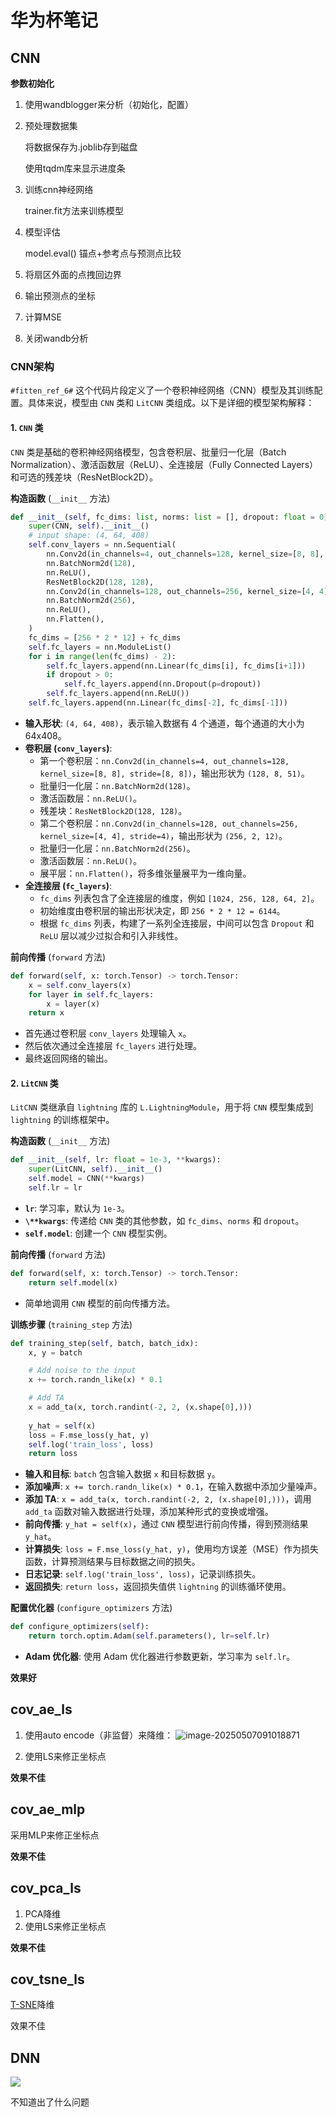 # 华为杯笔记

## CNN

**参数初始化**

1. 使用wandblogger来分析（初始化，配置）

2. 预处理数据集

   将数据保存为.joblib存到磁盘

   使用tqdm库来显示进度条

3. 训练cnn神经网络

   trainer.fit方法来训练模型

4. 模型评估

   model.eval()
   锚点+参考点与预测点比较

5. 将扇区外面的点拽回边界
6. 输出预测点的坐标
7. 计算MSE
8. 关闭wandb分析

### CNN架构

`#fitten_ref_6#` 这个代码片段定义了一个卷积神经网络（CNN）模型及其训练配置。具体来说，模型由 `CNN` 类和 `LitCNN` 类组成。以下是详细的模型架构解释：

#### 1. `CNN` 类

`CNN` 类是基础的卷积神经网络模型，包含卷积层、批量归一化层（Batch Normalization）、激活函数层（ReLU）、全连接层（Fully Connected Layers）和可选的残差块（ResNetBlock2D）。

**构造函数** (`__init__` 方法)

```python
def __init__(self, fc_dims: list, norms: list = [], dropout: float = 0):
    super(CNN, self).__init__()
    # input shape: (4, 64, 408)
    self.conv_layers = nn.Sequential(
        nn.Conv2d(in_channels=4, out_channels=128, kernel_size=[8, 8], stride=[8, 8]), # output shape: (128, 8, 51)
        nn.BatchNorm2d(128),
        nn.ReLU(),
        ResNetBlock2D(128, 128),
        nn.Conv2d(in_channels=128, out_channels=256, kernel_size=[4, 4], stride=4), # output shape: (256, 2, 12)
        nn.BatchNorm2d(256),
        nn.ReLU(),
        nn.Flatten(),
    )
    fc_dims = [256 * 2 * 12] + fc_dims
    self.fc_layers = nn.ModuleList()
    for i in range(len(fc_dims) - 2):
        self.fc_layers.append(nn.Linear(fc_dims[i], fc_dims[i+1]))
        if dropout > 0:
            self.fc_layers.append(nn.Dropout(p=dropout))
        self.fc_layers.append(nn.ReLU())
    self.fc_layers.append(nn.Linear(fc_dims[-2], fc_dims[-1]))
```

- **输入形状**: `(4, 64, 408)`，表示输入数据有 4 个通道，每个通道的大小为 64x408。
- **卷积层 (`conv_layers`)**:
  - 第一个卷积层：`nn.Conv2d(in_channels=4, out_channels=128, kernel_size=[8, 8], stride=[8, 8])`，输出形状为 `(128, 8, 51)`。
  - 批量归一化层：`nn.BatchNorm2d(128)`。
  - 激活函数层：`nn.ReLU()`。
  - 残差块：`ResNetBlock2D(128, 128)`。
  - 第二个卷积层：`nn.Conv2d(in_channels=128, out_channels=256, kernel_size=[4, 4], stride=4)`，输出形状为 `(256, 2, 12)`。
  - 批量归一化层：`nn.BatchNorm2d(256)`。
  - 激活函数层：`nn.ReLU()`。
  - 展平层：`nn.Flatten()`，将多维张量展平为一维向量。
- **全连接层 (`fc_layers`)**:
  - `fc_dims` 列表包含了全连接层的维度，例如 `[1024, 256, 128, 64, 2]`。
  - 初始维度由卷积层的输出形状决定，即 `256 * 2 * 12 = 6144`。
  - 根据 `fc_dims` 列表，构建了一系列全连接层，中间可以包含 `Dropout` 和 `ReLU` 层以减少过拟合和引入非线性。

**前向传播** (`forward` 方法)

```python
def forward(self, x: torch.Tensor) -> torch.Tensor:
    x = self.conv_layers(x)
    for layer in self.fc_layers:
        x = layer(x)
    return x
```

- 首先通过卷积层 `conv_layers` 处理输入 `x`。
- 然后依次通过全连接层 `fc_layers` 进行处理。
- 最终返回网络的输出。

#### 2. `LitCNN` 类

`LitCNN` 类继承自 `lightning` 库的 `L.LightningModule`，用于将 `CNN` 模型集成到 `lightning` 的训练框架中。

**构造函数** (`__init__` 方法)

```python
def __init__(self, lr: float = 1e-3, **kwargs):
    super(LitCNN, self).__init__()
    self.model = CNN(**kwargs)
    self.lr = lr
```

- **`lr`**: 学习率，默认为 `1e-3`。
- **`\**kwargs`**: 传递给 `CNN` 类的其他参数，如 `fc_dims`、`norms` 和 `dropout`。
- **`self.model`**: 创建一个 `CNN` 模型实例。

**前向传播** (`forward` 方法)

```python
def forward(self, x: torch.Tensor) -> torch.Tensor:
    return self.model(x)
```

- 简单地调用 `CNN` 模型的前向传播方法。

**训练步骤** (`training_step` 方法)

```python
def training_step(self, batch, batch_idx):
    x, y = batch

    # Add noise to the input
    x += torch.randn_like(x) * 0.1

    # Add TA
    x = add_ta(x, torch.randint(-2, 2, (x.shape[0],)))
    
    y_hat = self(x)
    loss = F.mse_loss(y_hat, y)
    self.log('train_loss', loss)
    return loss
```

- **输入和目标**: `batch` 包含输入数据 `x` 和目标数据 `y`。
- **添加噪声**: `x += torch.randn_like(x) * 0.1`，在输入数据中添加少量噪声。
- **添加 TA**: `x = add_ta(x, torch.randint(-2, 2, (x.shape[0],)))`，调用 `add_ta` 函数对输入数据进行处理，添加某种形式的变换或增强。
- **前向传播**: `y_hat = self(x)`，通过 `CNN` 模型进行前向传播，得到预测结果 `y_hat`。
- **计算损失**: `loss = F.mse_loss(y_hat, y)`，使用均方误差（MSE）作为损失函数，计算预测结果与目标数据之间的损失。
- **日志记录**: `self.log('train_loss', loss)`，记录训练损失。
- **返回损失**: `return loss`，返回损失值供 `lightning` 的训练循环使用。

**配置优化器** (`configure_optimizers` 方法)

```python
def configure_optimizers(self):
    return torch.optim.Adam(self.parameters(), lr=self.lr)
```

- **Adam 优化器**: 使用 Adam 优化器进行参数更新，学习率为 `self.lr`。

**效果好**

## cov_ae_ls

1. 使用auto encode（非监督）来降维：
   ![image-20250507091018871](./images/image-20250507091018871.png)

2. 使用LS来修正坐标点

**效果不佳**

## cov_ae_mlp

采用MLP来修正坐标点

**效果不佳**

## cov_pca_ls

1. PCA降维
2. 使用LS来修正坐标点

**效果不佳**

## cov_tsne_ls

[T-SNE](https://medium.com/@sachinsoni600517/mastering-t-sne-t-distributed-stochastic-neighbor-embedding-0e365ee898ea)降维

效果不佳

## DNN

![](./images/outfsfput.png)

不知道出了什么问题

